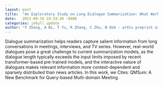 ```yaml
---
layout: post
title:  "An Exploratory Study on Long Dialogue Summarization: What Works and What s Next"
date:   2021-09-16 19:19:30 -0400
categories: jekyll update
author: "Y Zhang, A Ni, T Yu, R Zhang, C Zhu, B Deb - arXiv preprint arXiv , 2021"
---
```

Dialogue summarization helps readers capture salient information from long conversations in meetings, interviews, and TV series. However, real-world dialogues pose a great challenge to current summarization models, as the dialogue length typically exceeds the input limits imposed by recent transformer-based pre-trained models, and the interactive nature of dialogues makes relevant information more context-dependent and sparsely distributed than news articles. In this work, we Cites: QMSum: A New Benchmark for Query-based Multi-domain Meeting